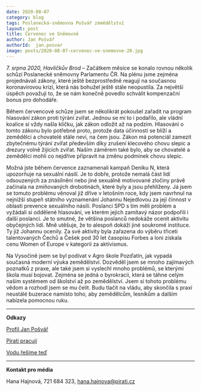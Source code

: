 ```yaml
---
date: 2020-08-07
category: blog
tags: Poslanecká-sněmovna Pošvář zemědělství 
layout: post
title: Červenec ve Sněmovně
author: Jan Pošvář
authorId:  jan.posvar
image: posts/2020-08-07-cervenec-ve-snemovne-20.jpg
---
```


*7. srpna 2020, Havlíčkův Brod* – Začátkem měsíce se konalo rovnou několik schůzí Poslanecké sněmovny Parlamentu ČR. Na plénu jsme zejména projednávali zákony, které ještě bezprostředně reagují na současnou koronavirovou krizi, která nás bohužel ještě stále neopustila. Za největší úspěch považuji to, že se nám konečně povedlo schválit kompenzační bonus pro dohodáře.
 
Během červencové schůze jsem se několikrát pokoušel zařadit na program hlasování zákon proti týrání zvířat. Jednou se mi to i podařilo, ale vládní koalice si vždy našla kličku, jak zákon odložit až na podzim. Hlasování o tomto zákonu bylo potřebné proto, protože data účinnosti se blíží a zemědělci a chovatelé stále neví, na čem jsou. Zákon má potenciál zamezit zbytečnému týrání zvířat především díky zrušení klecového chovu slepic a drezury volně žijících zvířat. Naším záměrem také bylo, aby se chovatelé a zemědělci mohli co nejdříve připravit na změnu podmínek chovu slepic. 
 
Možná jste během července zaznamenali kampaň Deníku N, která upozorňuje na sexuální násilí. Je to dobře, protože nemalá část lidí odsouzených za znásilnění nebo jiné sexuálně motivované zločiny právě začínala na zmiňovaných drobotinách, které byly a jsou přehlíženy. Já jsem se tomuto problému věnoval již dříve v letošním roce, kdy jsem navrhnul na nejnižší stupeň státního vyznamenání Johannu Nejedlovou za její činnost v oblasti prevence sexuálního násilí. Poslanci SPD s tím měli problém a vyžádali si oddělené hlasování, ve kterém jejich zamítavý názor podpořili i další poslanci. Je to smutné, že většina poslanců nedokáže ocenit aktivitu obyčejných lidí. Mně utěšuje, že to alespoň dokáží jiné soukromé instituce. Ty již Johannu ocenily. Za své aktivity byla zařazena do výběru třiceti talentovaných Čechů a Češek pod 30 let časopisu Forbes a loni získala cenu Women of Europe v kategorii za aktivismus. 
 
Na Vysočině jsem se byl podívat v Agro škole Pozďatín, jak vypadá současná moderní výuka zemědělství. Dozvěděl jsem se mnoho zajímavých poznatků z praxe, ale také jsem si vyslechl mnoho problémů, se kterými škola musí bojovat. Zejména se jedná o byrokracii, která se táhne celým naším systémem od školství až po zemědělství. Jsem si tohoto problému vědom a rozhodl jsem se mu čelit. Budu tlačit na vládu, aby skončila s praxí neustálé buzerace namísto toho, aby zemědělcům, lesníkům a dalším nabízela pomocnou ruku. 

---

**Odkazy**

[Profil Jan Pošvář](https://www.pirati.cz/lide/jan-posvar)

[Pirati pracují](https://piratipracuji.cz)

[Vodu řešíme teď](https://voda.pirati.cz)
 
---

**Kontakt pro média**

Hana Hajnová, 721 684 323, <hana.hajnova@pirati.cz>
